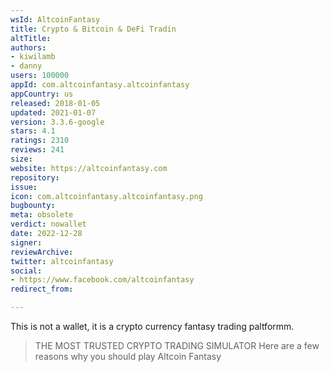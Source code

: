 ```yaml
---
wsId: AltcoinFantasy
title: Crypto & Bitcoin & DeFi Tradin
altTitle: 
authors:
- kiwilamb
- danny
users: 100000
appId: com.altcoinfantasy.altcoinfantasy
appCountry: us
released: 2018-01-05
updated: 2021-01-07
version: 3.3.6-google
stars: 4.1
ratings: 2310
reviews: 241
size: 
website: https://altcoinfantasy.com
repository: 
issue: 
icon: com.altcoinfantasy.altcoinfantasy.png
bugbounty: 
meta: obsolete
verdict: nowallet
date: 2022-12-28
signer: 
reviewArchive: 
twitter: altcoinfantasy
social:
- https://www.facebook.com/altcoinfantasy
redirect_from: 

---
```


This is not a wallet, it is a crypto currency fantasy trading paltformm.

> THE MOST TRUSTED CRYPTO TRADING SIMULATOR Here are a few reasons why you should play Altcoin Fantasy


